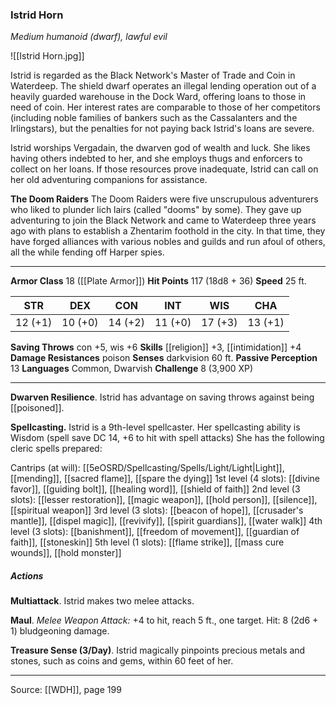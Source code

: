 ### Istrid Horn
_Medium humanoid (dwarf), lawful evil_

![[Istrid Horn.jpg]]

Istrid is regarded as the Black Network's Master of Trade and Coin in Waterdeep. The shield dwarf operates an illegal lending operation out of a heavily guarded warehouse in the Dock Ward, offering loans to those in need of coin. Her interest rates are comparable to those of her competitors (including noble families of bankers such as the Cassalanters and the Irlingstars), but the penalties for not paying back Istrid's loans are severe.

Istrid worships Vergadain, the dwarven god of wealth and luck. She likes having others indebted to her, and she employs thugs and enforcers to collect on her loans. If those resources prove inadequate, Istrid can call on her old adventuring companions for assistance.


**The Doom Raiders** The Doom Raiders were five unscrupulous adventurers who liked to plunder lich lairs (called "dooms" by some). They gave up adventuring to join the Black Network and came to Waterdeep three years ago with plans to establish a Zhentarim foothold in the city. In that time, they have forged alliances with various nobles and guilds and run afoul of others, all the while fending off Harper spies.






---

**Armor Class** 18 ([[Plate Armor]])
**Hit Points** 117 (18d8 + 36)
**Speed** 25 ft.

| STR     | DEX     | CON     | INT     | WIS     | CHA     |
|---------|---------|---------|---------|---------|---------|
| 12 (+1) | 10 (+0) | 14 (+2) | 11 (+0) | 17 (+3) | 13 (+1) |

**Saving Throws** con +5, wis +6
**Skills** [[religion]] +3, [[intimidation]] +4
**Damage Resistances** poison
**Senses** darkvision 60 ft.
**Passive Perception** 13
**Languages** Common, Dwarvish
**Challenge** 8 (3,900 XP)

---

**Dwarven Resilience**. Istrid has advantage on saving throws against being [[poisoned]].

**Spellcasting.** Istrid is a 9th-level spellcaster. Her spellcasting ability is Wisdom (spell save DC 14, +6 to hit with spell attacks) She has the following cleric spells prepared:

Cantrips (at will): [[5eOSRD/Spellcasting/Spells/Light/Light|Light]], [[mending]], [[sacred flame]], [[spare the dying]]
1st level (4 slots): [[divine favor]], [[guiding bolt]], [[healing word]], [[shield of faith]]
2nd level (3 slots): [[lesser restoration]], [[magic weapon]], [[hold person]], [[silence]], [[spiritual weapon]]
3rd level (3 slots): [[beacon of hope]], [[crusader's mantle]], [[dispel magic]], [[revivify]], [[spirit guardians]], [[water walk]]
4th level (3 slots): [[banishment]], [[freedom of movement]], [[guardian of faith]], [[stoneskin]]
5th level (1 slots): [[flame strike]], [[mass cure wounds]], [[hold monster]]

##### Actions
**Multiattack**. Istrid makes two melee attacks.

**Maul**. _Melee Weapon Attack:_ +4 to hit, reach 5 ft., one target. Hit: 8 (2d6 + 1) bludgeoning damage.

**Treasure Sense (3/Day)**. Istrid magically pinpoints precious metals and stones, such as coins and gems, within 60 feet of her.


---

Source: [[WDH]], page 199